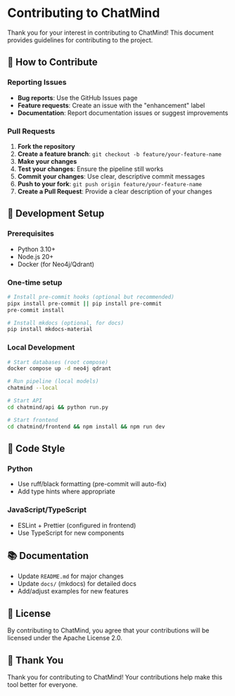 # Contributing to ChatMind

Thank you for your interest in contributing to ChatMind! This document provides guidelines for contributing to the project.

## 🤝 How to Contribute

### Reporting Issues

- **Bug reports**: Use the GitHub Issues page
- **Feature requests**: Create an issue with the "enhancement" label
- **Documentation**: Report documentation issues or suggest improvements

### Pull Requests

1. **Fork the repository**
2. **Create a feature branch**: `git checkout -b feature/your-feature-name`
3. **Make your changes**
4. **Test your changes**: Ensure the pipeline still works
5. **Commit your changes**: Use clear, descriptive commit messages
6. **Push to your fork**: `git push origin feature/your-feature-name`
7. **Create a Pull Request**: Provide a clear description of your changes

## 🧪 Development Setup

### Prerequisites

- Python 3.10+
- Node.js 20+
- Docker (for Neo4j/Qdrant)

### One-time setup
```bash
# Install pre-commit hooks (optional but recommended)
pipx install pre-commit || pip install pre-commit
pre-commit install

# Install mkdocs (optional, for docs)
pip install mkdocs-material
```

### Local Development

```bash
# Start databases (root compose)
docker compose up -d neo4j qdrant

# Run pipeline (local models)
chatmind --local

# Start API
cd chatmind/api && python run.py

# Start frontend
cd chatmind/frontend && npm install && npm run dev
```

## 📝 Code Style

### Python
- Use ruff/black formatting (pre-commit will auto-fix)
- Add type hints where appropriate

### JavaScript/TypeScript
- ESLint + Prettier (configured in frontend)
- Use TypeScript for new components

## 📚 Documentation

- Update `README.md` for major changes
- Update `docs/` (mkdocs) for detailed docs
- Add/adjust examples for new features

## 📄 License

By contributing to ChatMind, you agree that your contributions will be licensed under the Apache License 2.0.

## 🙏 Thank You

Thank you for contributing to ChatMind! Your contributions help make this tool better for everyone. 